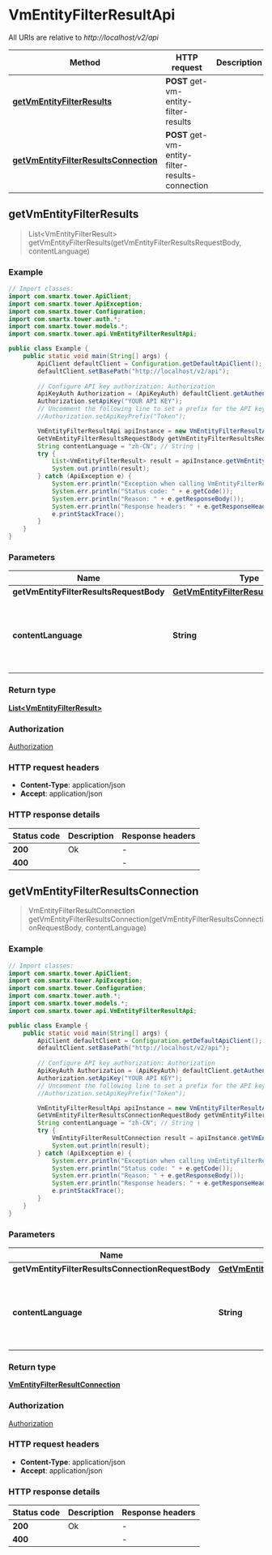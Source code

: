 # VmEntityFilterResultApi

All URIs are relative to *http://localhost/v2/api*

Method | HTTP request | Description
------------- | ------------- | -------------
[**getVmEntityFilterResults**](VmEntityFilterResultApi.md#getVmEntityFilterResults) | **POST** get-vm-entity-filter-results | 
[**getVmEntityFilterResultsConnection**](VmEntityFilterResultApi.md#getVmEntityFilterResultsConnection) | **POST** get-vm-entity-filter-results-connection | 



## getVmEntityFilterResults

> List&lt;VmEntityFilterResult&gt; getVmEntityFilterResults(getVmEntityFilterResultsRequestBody, contentLanguage)



### Example

```java
// Import classes:
import com.smartx.tower.ApiClient;
import com.smartx.tower.ApiException;
import com.smartx.tower.Configuration;
import com.smartx.tower.auth.*;
import com.smartx.tower.models.*;
import com.smartx.tower.api.VmEntityFilterResultApi;

public class Example {
    public static void main(String[] args) {
        ApiClient defaultClient = Configuration.getDefaultApiClient();
        defaultClient.setBasePath("http://localhost/v2/api");
        
        // Configure API key authorization: Authorization
        ApiKeyAuth Authorization = (ApiKeyAuth) defaultClient.getAuthentication("Authorization");
        Authorization.setApiKey("YOUR API KEY");
        // Uncomment the following line to set a prefix for the API key, e.g. "Token" (defaults to null)
        //Authorization.setApiKeyPrefix("Token");

        VmEntityFilterResultApi apiInstance = new VmEntityFilterResultApi(defaultClient);
        GetVmEntityFilterResultsRequestBody getVmEntityFilterResultsRequestBody = new GetVmEntityFilterResultsRequestBody(); // GetVmEntityFilterResultsRequestBody | 
        String contentLanguage = "zh-CN"; // String | 
        try {
            List<VmEntityFilterResult> result = apiInstance.getVmEntityFilterResults(getVmEntityFilterResultsRequestBody, contentLanguage);
            System.out.println(result);
        } catch (ApiException e) {
            System.err.println("Exception when calling VmEntityFilterResultApi#getVmEntityFilterResults");
            System.err.println("Status code: " + e.getCode());
            System.err.println("Reason: " + e.getResponseBody());
            System.err.println("Response headers: " + e.getResponseHeaders());
            e.printStackTrace();
        }
    }
}
```

### Parameters


Name | Type | Description  | Notes
------------- | ------------- | ------------- | -------------
 **getVmEntityFilterResultsRequestBody** | [**GetVmEntityFilterResultsRequestBody**](GetVmEntityFilterResultsRequestBody.md)|  |
 **contentLanguage** | **String**|  | [optional] [default to en-US] [enum: zh-CN, en-US]

### Return type

[**List&lt;VmEntityFilterResult&gt;**](VmEntityFilterResult.md)

### Authorization

[Authorization](../README.md#Authorization)

### HTTP request headers

- **Content-Type**: application/json
- **Accept**: application/json


### HTTP response details
| Status code | Description | Response headers |
|-------------|-------------|------------------|
| **200** | Ok |  -  |
| **400** |  |  -  |


## getVmEntityFilterResultsConnection

> VmEntityFilterResultConnection getVmEntityFilterResultsConnection(getVmEntityFilterResultsConnectionRequestBody, contentLanguage)



### Example

```java
// Import classes:
import com.smartx.tower.ApiClient;
import com.smartx.tower.ApiException;
import com.smartx.tower.Configuration;
import com.smartx.tower.auth.*;
import com.smartx.tower.models.*;
import com.smartx.tower.api.VmEntityFilterResultApi;

public class Example {
    public static void main(String[] args) {
        ApiClient defaultClient = Configuration.getDefaultApiClient();
        defaultClient.setBasePath("http://localhost/v2/api");
        
        // Configure API key authorization: Authorization
        ApiKeyAuth Authorization = (ApiKeyAuth) defaultClient.getAuthentication("Authorization");
        Authorization.setApiKey("YOUR API KEY");
        // Uncomment the following line to set a prefix for the API key, e.g. "Token" (defaults to null)
        //Authorization.setApiKeyPrefix("Token");

        VmEntityFilterResultApi apiInstance = new VmEntityFilterResultApi(defaultClient);
        GetVmEntityFilterResultsConnectionRequestBody getVmEntityFilterResultsConnectionRequestBody = new GetVmEntityFilterResultsConnectionRequestBody(); // GetVmEntityFilterResultsConnectionRequestBody | 
        String contentLanguage = "zh-CN"; // String | 
        try {
            VmEntityFilterResultConnection result = apiInstance.getVmEntityFilterResultsConnection(getVmEntityFilterResultsConnectionRequestBody, contentLanguage);
            System.out.println(result);
        } catch (ApiException e) {
            System.err.println("Exception when calling VmEntityFilterResultApi#getVmEntityFilterResultsConnection");
            System.err.println("Status code: " + e.getCode());
            System.err.println("Reason: " + e.getResponseBody());
            System.err.println("Response headers: " + e.getResponseHeaders());
            e.printStackTrace();
        }
    }
}
```

### Parameters


Name | Type | Description  | Notes
------------- | ------------- | ------------- | -------------
 **getVmEntityFilterResultsConnectionRequestBody** | [**GetVmEntityFilterResultsConnectionRequestBody**](GetVmEntityFilterResultsConnectionRequestBody.md)|  |
 **contentLanguage** | **String**|  | [optional] [default to en-US] [enum: zh-CN, en-US]

### Return type

[**VmEntityFilterResultConnection**](VmEntityFilterResultConnection.md)

### Authorization

[Authorization](../README.md#Authorization)

### HTTP request headers

- **Content-Type**: application/json
- **Accept**: application/json


### HTTP response details
| Status code | Description | Response headers |
|-------------|-------------|------------------|
| **200** | Ok |  -  |
| **400** |  |  -  |

